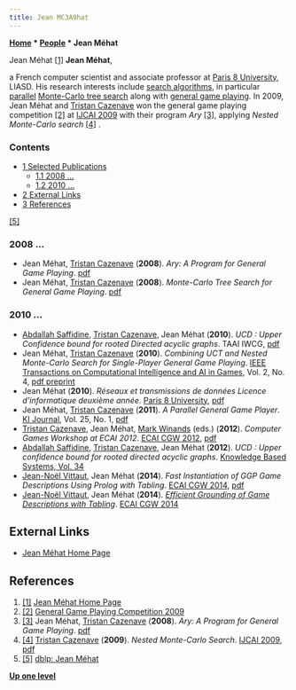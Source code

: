 ```yaml
---
title: Jean MC3A9hat
---
```

**[Home](Home "Home") \* [People](People "People") \* Jean Méhat**



 [](http://www.ai.univ-paris8.fr/%7Ejm/) Jean Méhat <a id="cite-note-1" href="#cite-ref-1">[1]</a> 
**Jean Méhat**,  

a French computer scientist and associate professor at [Paris 8 University](University_of_Paris#8 "University of Paris"), LIASD. His research interests include [search algorithms](Search "Search"), in particular [parallel](Parallel_Search "Parallel Search") [Monte-Carlo tree search](Monte-Carlo_Tree_Search "Monte-Carlo Tree Search") along with [general game playing](General_Game_Playing "General Game Playing"). 
In 2009, Jean Méhat and [Tristan Cazenave](Tristan_Cazenave "Tristan Cazenave") won the general game playing competition <a id="cite-note-2" href="#cite-ref-2">[2]</a> at [IJCAI 2009](Conferences#IJCAI2009 "Conferences") with their program *Ary* <a id="cite-note-3" href="#cite-ref-3">[3]</a>, applying *Nested Monte-Carlo search* <a id="cite-note-4" href="#cite-ref-4">[4]</a> . 



### Contents


* [1 Selected Publications](#selected-publications)
	+ [1.1 2008 ...](#2008-...)
	+ [1.2 2010 ...](#2010-...)
* [2 External Links](#external-links)
* [3 References](#references)






<a id="cite-note-5" href="#cite-ref-5">[5]</a>



### 2008 ...


* Jean Méhat, [Tristan Cazenave](Tristan_Cazenave "Tristan Cazenave") (**2008**). *Ary: A Program for General Game Playing*. [pdf](https://www.lamsade.dauphine.fr/%7Ecazenave/papers/poster2008.pdf)
* Jean Méhat, [Tristan Cazenave](Tristan_Cazenave "Tristan Cazenave") (**2008**). *Monte-Carlo Tree Search for General Game Playing*. [pdf](https://www.lamsade.dauphine.fr/%7Ecazenave/papers/ggp2008.pdf)


### 2010 ...


* [Abdallah Saffidine](Abdallah_Saffidine "Abdallah Saffidine"), [Tristan Cazenave](Tristan_Cazenave "Tristan Cazenave"), Jean Méhat (**2010**). *UCD : Upper Confidence bound for rooted Directed acyclic graphs*. TAAI IWCG, [pdf](http://www.lamsade.dauphine.fr/%7Ecazenave/papers/taai2010-final.pdf)
* Jean Méhat, [Tristan Cazenave](Tristan_Cazenave "Tristan Cazenave") (**2010**). *Combining UCT and Nested Monte-Carlo Search for Single-Player General Game Playing*. [IEEE Transactions on Computational Intelligence and AI in Games](IEEE#TOCIAIGAMES "IEEE"), Vol. 2, No. 4, [pdf preprint](http://www.lamsade.dauphine.fr/%7Ecazenave/papers/ggp2009.pdf)
* Jean Méhat (**2010**). *Réseaux et transmissions de données Licence d'informatique deuxième année*. [Paris 8 University](University_of_Paris#8 "University of Paris"), [pdf](http://www.ai.univ-paris8.fr/~jm/reso.pdf)
* Jean Méhat, [Tristan Cazenave](Tristan_Cazenave "Tristan Cazenave") (**2011**). *A Parallel General Game Player*. [KI Journal](http://www.kuenstliche-intelligenz.de/), Vol. 25, No. 1, [pdf](https://www.lamsade.dauphine.fr/~cazenave/papers/rootparallelggp.pdf)
 * [Tristan Cazenave](Tristan_Cazenave "Tristan Cazenave"), Jean Méhat, [Mark Winands](Mark_Winands "Mark Winands") (eds.) (**2012**). *Computer Games Workshop at ECAI 2012*. [ECAI CGW 2012](index.php?title=ECAI_CGW_2012&action=edit&redlink=1 "ECAI CGW 2012 (page does not exist)"), [pdf](http://www2.lirmm.fr/ecai2012/images/stories/ecai_doc/pdf/workshop/W33_ComputerGames.pdf) 
* [Abdallah Saffidine](Abdallah_Saffidine "Abdallah Saffidine"), [Tristan Cazenave](Tristan_Cazenave "Tristan Cazenave"), Jean Méhat (**2012**). *UCD : Upper confidence bound for rooted directed acyclic graphs*. [Knowledge Based Systems, Vol. 34](https://dblp.uni-trier.de/db/journals/kbs/kbs34.html)
* [Jean-Noël Vittaut](index.php?title=Jean-No%C3%ABl_Vittaut&action=edit&redlink=1 "Jean-Noël Vittaut (page does not exist)"), Jean Méhat (**2014**). *Fast Instantiation of GGP Game Descriptions Using Prolog with Tabling*. [ECAI CGW 2014](index.php?title=ECAI_CGW_2014&action=edit&redlink=1 "ECAI CGW 2014 (page does not exist)"), [pdf](https://hal.archives-ouvertes.fr/hal-01714440/document)
* [Jean-Noël Vittaut](index.php?title=Jean-No%C3%ABl_Vittaut&action=edit&redlink=1 "Jean-Noël Vittaut (page does not exist)"), Jean Méhat (**2014**). *[Efficient Grounding of Game Descriptions with Tabling](https://link.springer.com/chapter/10.1007/978-3-319-14923-3_8)*. [ECAI CGW 2014](index.php?title=ECAI_CGW_2014&action=edit&redlink=1 "ECAI CGW 2014 (page does not exist)")


## External Links


* [Jean Méhat Home Page](http://www.ai.univ-paris8.fr/%7Ejm/)


## References


1. <a id="cite-ref-1" href="#cite-note-1">[1]</a> [Jean Méhat Home Page](http://www.ai.univ-paris8.fr/%7Ejm/)
2. <a id="cite-ref-2" href="#cite-note-2">[2]</a> [General Game Playing Competition 2009](http://www.ru.is/faculty/yngvi/GIGA09/ggpc2009.html)
3. <a id="cite-ref-3" href="#cite-note-3">[3]</a> Jean Méhat, [Tristan Cazenave](Tristan_Cazenave "Tristan Cazenave") (**2008**). *Ary: A Program for General Game Playing*. [pdf](http://www.lamsade.dauphine.fr/%7Ecazenave/papers/poster2008.pdf)
4. <a id="cite-ref-4" href="#cite-note-4">[4]</a> [Tristan Cazenave](Tristan_Cazenave "Tristan Cazenave") (**2009**). *Nested Monte-Carlo Search*. [IJCAI 2009](Conferences#IJCAI2009 "Conferences"), [pdf](https://www.lamsade.dauphine.fr/%7Ecazenave/papers/nested.pdf)
5. <a id="cite-ref-5" href="#cite-note-5">[5]</a> [dblp: Jean Méhat](https://dblp.uni-trier.de/pers/hd/m/M=eacute=hat:Jean.html)

**[Up one level](People "People")**







 
